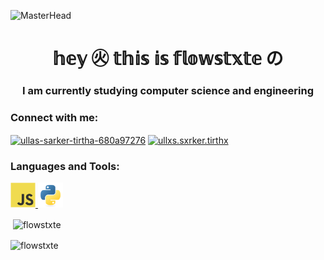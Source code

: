 ![MasterHead](https://miro.medium.com/v2/resize:fit:679/1*mB6YLIGqIk1hTzU6Fb12zQ.gif)
<h1 align="center">𝕙𝕖𝕪 ㊋ 𝕥𝕙𝕚𝕤 𝕚𝕤 𝕗𝕝𝕠𝕨𝕤𝕥𝕩𝕥𝕖 の</h1>
<h3 align="center">I am currently studying computer science and engineering</h3>
<h3 align="left">Connect with me:</h3>
<p align="left">
<a href="https://linkedin.com/in/ullas-sarker-tirtha-680a97276" target="blank"><img align="center" src="https://raw.githubusercontent.com/rahuldkjain/github-profile-readme-generator/master/src/images/icons/Social/linked-in-alt.svg" alt="ullas-sarker-tirtha-680a97276" height="30" width="40" /></a>
<a href="https://fb.com/ullxs.sxrker.tirthx" target="blank"><img align="center" src="https://raw.githubusercontent.com/rahuldkjain/github-profile-readme-generator/master/src/images/icons/Social/facebook.svg" alt="ullxs.sxrker.tirthx" height="30" width="40" /></a>
</p>

<h3 align="left">Languages and Tools:</h3>
<p align="left"> <a href="https://developer.mozilla.org/en-US/docs/Web/JavaScript" target="_blank" rel="noreferrer"> <img src="https://raw.githubusercontent.com/devicons/devicon/master/icons/javascript/javascript-original.svg" alt="javascript" width="40" height="40"/> </a> <a href="https://www.python.org" target="_blank" rel="noreferrer"> <img src="https://raw.githubusercontent.com/devicons/devicon/master/icons/python/python-original.svg" alt="python" width="40" height="40"/> </a> </p>

<p>&nbsp;<img align="center" src="https://github-readme-stats.vercel.app/api?username=flowstxte&show_icons=true&locale=en" alt="flowstxte" /></p>

<p><img align="center" src="https://github-readme-streak-stats.herokuapp.com/?user=flowstxte&" alt="flowstxte" /></p>
